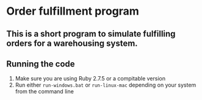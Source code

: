 # Order fulfillment program

## This is a short program to simulate fulfilling orders for a warehousing system.

## Running the code
1. Make sure you are using Ruby 2.7.5 or a compitable version
2. Run either `run-windows.bat` or `run-linux-mac`  depending on your system from the command line
